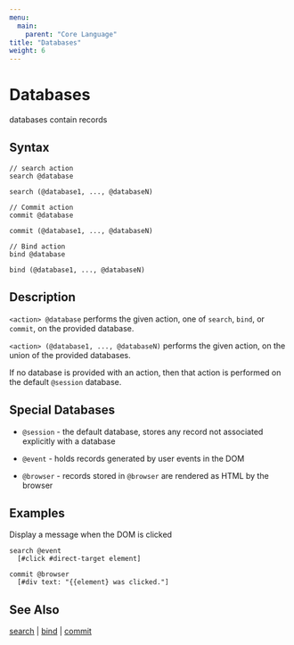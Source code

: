 ```yaml
---
menu:
  main:
    parent: "Core Language"
title: "Databases"
weight: 6
---
```


# Databases

databases contain records

## Syntax

```eve
// search action
search @database

search (@database1, ..., @databaseN)

// Commit action
commit @database

commit (@database1, ..., @databaseN)

// Bind action
bind @database

bind (@database1, ..., @databaseN)
```

## Description

`<action> @database` performs the given action, one of `search`, `bind`, or `commit`, on the provided database.

`<action> (@database1, ..., @databaseN)` performs the given action, on the union of the provided databases.

If no database is provided with an action, then that action is performed on the default `@session` database.

## Special Databases

- `@session` - the default database, stores any record not associated explicitly with a database

- `@event` - holds records generated by user events in the DOM

- `@browser` - records stored in `@browser` are rendered as HTML by the browser

## Examples

Display a message when the DOM is clicked

```eve
search @event
  [#click #direct-target element]

commit @browser
  [#div text: "{{element} was clicked."]
```

## See Also

[search](../search) | [bind](../bind) | [commit](../commit)
